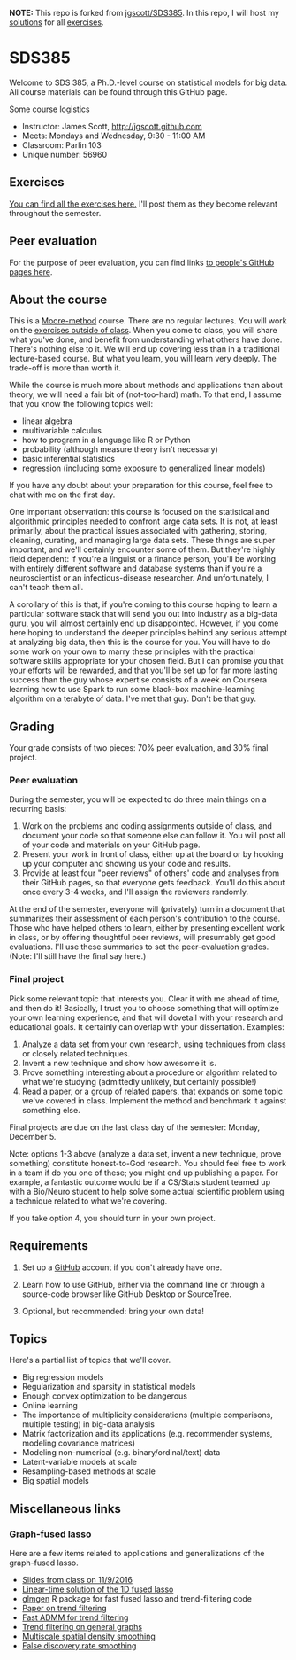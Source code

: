**NOTE:** This repo is forked from
[jgscott/SDS385](https://github.com/jgscott/SDS385). In this repo, I will host
my [solutions](solutions/) for all [exercises](exercises/).

# SDS385

Welcome to SDS 385, a Ph.D.-level course on statistical models for big data.  All course materials can be found through this GitHub page.  

Some course logistics   
- Instructor: James Scott, <http://jgscott.github.com>  
- Meets: Mondays and Wednesday, 9:30 - 11:00 AM
- Classroom: Parlin 103
- Unique number: 56960

## Exercises 

[You can find all the exercises here.](exercises/)  I'll post them as they become relevant throughout the semester.

## Peer evaluation  

For the purpose of peer evaluation, you can find links [to people's GitHub pages here](team/).  


## About the course

This is a [Moore-method](https://en.wikipedia.org/wiki/Moore_method) course.  There are no regular lectures.  You will work on the [exercises outside of class](exercises/).  When you come to class, you will share what you've done, and benefit from understanding what others have done.  There's nothing else to it.  We will end up covering less than in a traditional lecture-based course.  But what you learn, you will learn very deeply.  The trade-off is more than worth it.   

While the course is much more about methods and applications than about theory, we will need a fair bit of (not-too-hard) math.  To that end, I assume that you know the following topics well:  
- linear algebra  
- multivariable calculus  
- how to program in a language like R or Python  
- probability (although measure theory isn't necessary)  
- basic inferential statistics  
- regression (including some exposure to generalized linear models)  

If you have any doubt about your preparation for this course, feel free to chat with me on the first day.  

One important observation: this course is focused on the statistical and algorithmic principles needed to confront large data sets.  It is not, at least primarily, about the practical issues associated with gathering, storing, cleaning, curating, and managing large data sets.  These things are super important, and we'll certainly encounter some of them.  But they're highly field dependent: if you're a linguist or a finance person, you'll be working with entirely different software and database systems than if you're a neuroscientist or an infectious-disease researcher.  And unfortunately, I can't teach them all.  

A corollary of this is that, if you're coming to this course hoping to learn a particular software stack that will send you out into industry as a big-data guru, you will almost certainly end up disappointed.  However, if you come here hoping to understand the deeper principles behind any serious attempt at analyzing big data, then this is the course for you.  You will have to do some work on your own to marry these principles with the practical software skills appropriate for your chosen field.  But I can promise you that your efforts will be rewarded, and that you'll be set up for far more lasting success than the guy whose expertise consists of a week on Coursera learning how to use Spark to run some black-box machine-learning algorithm on a terabyte of data.  I've met that guy.  Don't be that guy.  

## Grading

Your grade consists of two pieces: 70% peer evaluation, and 30% final project.

### Peer evaluation

During the semester, you will be expected to do three main things on a recurring basis:  
1) Work on the problems and coding assignments outside of class, and document your code so that someone else can follow it.  You will post all of your code and materials on your GitHub page.  
2) Present your work in front of class, either up at the board or by hooking up your computer and showing us your code and results.  
3) Provide at least four "peer reviews" of others' code and analyses from their GitHub pages, so that everyone gets feedback.  You'll do this about once every 3-4 weeks, and I'll assign the reviewers randomly.  

At the end of the semester, everyone will (privately) turn in a document that summarizes their assessment of each person's contribution to the course.  Those who have helped others to learn, either by presenting excellent work in class, or by offering thoughtful peer reviews, will presumably get good evaluations.  I'll use these summaries to set the peer-evaluation grades.  (Note: I'll still have the final say here.)  

### Final project  

Pick some relevant topic that interests you.  Clear it with me ahead of time, and then do it!  Basically, I trust you to choose something that will optimize your own learning experience, and that will dovetail with your research and educational goals.  It certainly can overlap with your dissertation.  Examples:  
1) Analyze a data set from your own research, using techniques from class or closely related techniques.  
2) Invent a new technique and show how awesome it is.  
3) Prove something interesting about a procedure or algorithm related to what we're studying (admittedly unlikely, but certainly possible!)  
4) Read a paper, or a group of related papers, that expands on some topic we've covered in class.  Implement the method and benchmark it against something else.  

Final projects are due on the last class day of the semester: Monday, December 5.  

Note: options 1-3 above (analyze a data set, invent a new technique, prove something) constitute honest-to-God research.  You should feel free to work in a team if do you one of these; you might end up publishing a paper.  For example, a fantastic outcome would be if a CS/Stats student teamed up with a Bio/Neuro student to help solve some actual scientific problem using a technique related to what we're covering.  

If you take option 4, you should turn in your own project.  

## Requirements  

1) Set up a [GitHub](www.github.com) account if you don't already have one.  

2) Learn how to use GitHub, either via the command line or through a source-code browser like GitHub Desktop or SourceTree.   

3) Optional, but recommended: bring your own data!  


## Topics

Here's a partial list of topics that we'll cover.   

- Big regression models  
- Regularization and sparsity in statistical models  
- Enough convex optimization to be dangerous  
- Online learning  
- The importance of multiplicity considerations (multiple comparisons, multiple testing) in big-data analysis  
- Matrix factorization and its applications (e.g. recommender systems, modeling covariance matrices)    
- Modeling non-numerical (e.g. binary/ordinal/text) data  
- Latent-variable models at scale  
- Resampling-based methods at scale  
- Big spatial models  

## Miscellaneous links  

### Graph-fused lasso    

Here are a few items related to applications and generalizations of the graph-fused lasso.

- [Slides from class on 11/9/2016](misc/class_version.pdf)  
- [Linear-time solution of the 1D fused lasso](http://www.tandfonline.com/doi/abs/10.1080/10618600.2012.681238)    
- [glmgen](https://github.com/statsmaths/glmgen) R package for fast fused lasso and trend-filtering code  
- [Paper on trend filtering](https://arxiv.org/abs/1304.2986)  
- [Fast ADMM for trend filtering](https://arxiv.org/abs/1406.2082)  
- [Trend filtering on general graphs](https://arxiv.org/abs/1410.7690)  
- [Multiscale spatial density smoothing](https://arxiv.org/abs/1507.07271)  
- [False discovery rate smoothing](https://arxiv.org/abs/1411.6144)  

